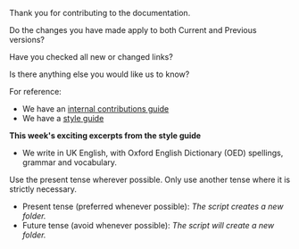 Thank you for contributing to the documentation.

Do the changes you have made apply to both Current and Previous versions?
<!--- Yes / No -->

Have you checked all new or changed links?
<!--- Yes / No -->

Is there anything else you would like us to know?
<!--- Yes / No -->

For reference: 

  - We have an [internal contributions guide](https://www.notion.so/genesisglobal/Contributing-new-documentation-75953fb245f246ff872789035451a0c4)
  - We have a [style guide](https://www.notion.so/genesisglobal/Documentation-style-guide-5b04ec6fe12f4262b90d192effd8059b) 

**This week's exciting excerpts from the style guide**

- We write in UK English, with Oxford English Dictionary (OED) spellings, grammar and vocabulary.  

Use the present tense wherever possible. Only use another tense where it is strictly necessary.

- Present tense (preferred whenever possible): *The script creates a new folder.*
- Future tense (avoid whenever possible): *The script will create a new folder.*
